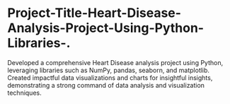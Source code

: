 # Project-Title-Heart-Disease-Analysis-Project-Using-Python-Libraries-.
Developed a comprehensive Heart Disease analysis project using Python, leveraging libraries such as NumPy, pandas, seaborn, and matplotlib. Created impactful data visualizations and charts for insightful insights, demonstrating a strong command of data analysis and visualization techniques.
